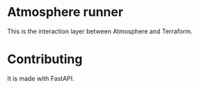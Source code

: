 # Atmosphere runner

This is the interaction layer between Atmosphere and Terraform.

# Contributing

It is made with FastAPI.
